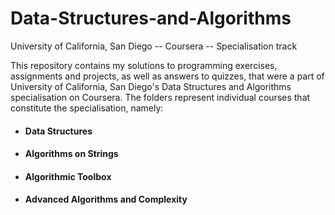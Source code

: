 # Data-Structures-and-Algorithms
University of California, San Diego -- Coursera -- Specialisation track

This repository contains my solutions to programming exercises, assignments and projects, as well as answers to quizzes, that were a part of University of California, San Diego's Data Structures and Algorithms specialisation on Coursera. 
The folders represent individual courses that constitute the specialisation, namely:
* #### Data Structures
* #### Algorithms on Strings
* #### Algorithmic Toolbox
* #### Advanced Algorithms and Complexity
